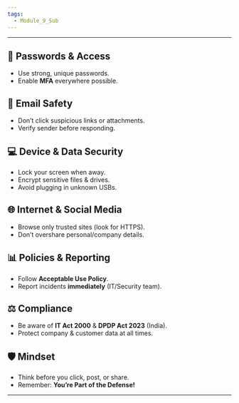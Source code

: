 ```yaml
---
tags:
  - Module_9_Sub
---
```

---
## 🔐 **Passwords & Access**
- Use strong, unique passwords.
- Enable **MFA** everywhere possible.

## 📧 **Email Safety**
- Don’t click suspicious links or attachments.
- Verify sender before responding.

## 💻 **Device & Data Security**
- Lock your screen when away.
- Encrypt sensitive files & drives.
- Avoid plugging in unknown USBs.

## 🌐 **Internet & Social Media**
- Browse only trusted sites (look for HTTPS).
- Don’t overshare personal/company details.

## 📊 **Policies & Reporting**
- Follow **Acceptable Use Policy**.
- Report incidents **immediately** (IT/Security team).

## ⚖️ **Compliance**
- Be aware of **IT Act 2000** & **DPDP Act 2023** (India).
- Protect company & customer data at all times.

## 🛡️ **Mindset**
- Think before you click, post, or share.
- Remember: **You’re Part of the Defense!**

---